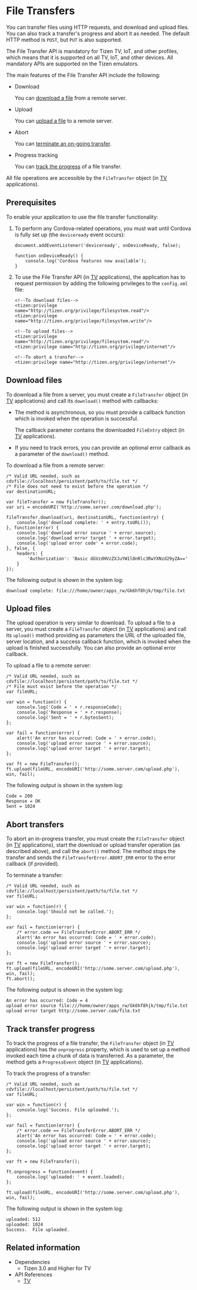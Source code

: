 # File Transfers

You can transfer files using HTTP requests, and download and upload files. You can also track a transfer's progress and abort it as needed. The default HTTP method is `POST`, but `PUT` is also supported.

The File Transfer API is mandatory for Tizen TV, IoT, and other profiles, which means that it is supported on all TV, IoT, and other devices. All mandatory APIs are supported on the Tizen emulators.

The main features of the File Transfer API include the following:

- Download

  You can [download a file](#downloading-files) from a remote server.

- Upload

  You can [upload a file](#uploading-files) to a remote server.

- Abort

  You can [terminate an on-going transfer](#aborting-transfers).

- Progress tracking

  You can [track the progress](#tracking-transfer-progress) of a file transfer.

All file operations are accessible by the `FileTransfer` object (in [TV](../../api/latest/device_api/tv/tizen/cordova/filetransfer.html#FileTransfer) applications).

## Prerequisites

To enable your application to use the file transfer functionality:

1. To perform any Cordova-related operations, you must wait until Cordova is fully set up (the `deviceready` event occurs):

   ```
   document.addEventListener('deviceready', onDeviceReady, false);

   function onDeviceReady() {
       console.log('Cordova features now available');
   }
   ```

2. To use the File Transfer API (in [TV](../../api/latest/device_api/tv/tizen/cordova/filetransfer.html) applications), the application has to request permission by adding the following privileges to the `config.xml` file:

   ```
   <!--To download files-->
   <tizen:privilege name="http://tizen.org/privilege/filesystem.read"/>
   <tizen:privilege name="http://tizen.org/privilege/filesystem.write"/>

   <!--To upload files-->
   <tizen:privilege name="http://tizen.org/privilege/filesystem.read"/>
   <tizen:privilege name="http://tizen.org/privilege/internet"/>

   <!--To abort a transfer-->
   <tizen:privilege name="http://tizen.org/privilege/internet"/>
   ```

## Download files

To download a file from a server, you must create a `FileTransfer` object (in [TV](../../api/latest/device_api/tv/tizen/cordova/filetransfer.html#FileTransfer) applications) and call its `download()` method with callbacks:

- The method is asynchronous, so you must provide a callback function which is invoked when the operation is successful.

  The callback parameter contains the downloaded `FileEntry` object (in [TV](../../api/latest/device_api/tv/tizen/cordova/file.html#FileEntry) applications).

- If you need to track errors, you can provide an optional error callback as a parameter of the `download()` method.

To download a file from a remote server:

```
/* Valid URL needed, such as cdvfile://localhost/persistent/path/to/file.txt */
/* File does not need to exist before the operation */
var destinationURL;

var fileTransfer = new FileTransfer();
var uri = encodeURI('http://some.server.com/download.php');

fileTransfer.download(uri, destinationURL, function(entry) {
    console.log('download complete: ' + entry.toURL());
}, function(error) {
    console.log('download error source ' + error.source);
    console.log('download error target ' + error.target);
    console.log('upload error code' + error.code);
}, false, {
    headers: {
        'Authorization': 'Basic dGVzdHVzZXJuYW1lOnRlc3RwYXNzd29yZA=='
    }
});
```

The following output is shown in the system log:

```
download complete: file:///home/owner/apps_rw/Gk6hf8hjk/tmp/file.txt
```

## Upload files

The upload operation is very similar to download. To upload a file to a server, you must create a `FileTransfer` object (in [TV](../../api/latest/device_api/tv/tizen/cordova/filetransfer.html#FileTransfer) applications) and call its `upload()` method providing as parameters the URL of the uploaded file, server location, and a success callback function, which is invoked when the upload is finished successfully. You can also provide an optional error callback.

To upload a file to a remote server:

```
/* Valid URL needed, such as cdvfile://localhost/persistent/path/to/file.txt */
/* File must exist before the operation */
var fileURL;

var win = function(r) {
    console.log('Code = ' + r.responseCode);
    console.log('Response = ' + r.response);
    console.log('Sent = ' + r.bytesSent);
};

var fail = function(error) {
    alert('An error has occurred: Code = ' + error.code);
    console.log('upload error source ' + error.source);
    console.log('upload error target ' + error.target);
};

var ft = new FileTransfer();
ft.upload(fileURL, encodeURI('http://some.server.com/upload.php'), win, fail);
```

The following output is shown in the system log:

```
Code = 200
Response = OK
Sent = 1024
```

## Abort transfers

To abort an in-progress transfer, you must create the `FileTransfer` object (in [TV](../../api/latest/device_api/tv/tizen/cordova/filetransfer.html#FileTransfer) applications), start the download or upload transfer operation (as described above), and call the `abort()` method.  The method stops the transfer and sends the `FileTransferError.ABORT_ERR` error to the error callback (if provided).

To terminate a transfer:

```
/* Valid URL needed, such as cdvfile://localhost/persistent/path/to/file.txt */
var fileURL;

var win = function(r) {
    console.log('Should not be called.');
};

var fail = function(error) {
    /* error.code == FileTransferError.ABORT_ERR */
    alert('An error has occurred: Code = ' + error.code);
    console.log('upload error source ' + error.source);
    console.log('upload error target ' + error.target);
};

var ft = new FileTransfer();
ft.upload(fileURL, encodeURI('http://some.server.com/upload.php'), win, fail);
ft.abort();
```

The following output is shown in the system log:

```
An error has occurred: Code = 4
upload error source file:///home/owner/apps_rw/Gk6hf8hjk/tmp/file.txt
upload error target http://some.server.com/file.txt
```

## Track transfer progress

To track the progress of a file transfer, the `FileTransfer` object (in [TV](../../api/latest/device_api/tv/tizen/cordova/filetransfer.html#FileTransfer) applications) has the `onprogress` property, which is used to set up a method invoked each time a chunk of data is transferred. As a parameter, the method gets a `ProgressEvent` object (in [TV](../../api/latest/device_api/tv/tizen/cordova/file.html#ProgressEvent) applications).

To track the progress of a transfer:

```
/* Valid URL needed, such as cdvfile://localhost/persistent/path/to/file.txt */
var fileURL;

var win = function(r) {
    console.log('Success. File uploaded.');
};

var fail = function(error) {
    /* error.code == FileTransferError.ABORT_ERR */
    alert('An error has occurred: Code = ' + error.code);
    console.log('upload error source ' + error.source);
    console.log('upload error target ' + error.target);
};

var ft = new FileTransfer();

ft.onprogress = function(event) {
    console.log('uploaded: ' + event.loaded);
};

ft.upload(fileURL, encodeURI('http://some.server.com/upload.php'), win, fail);
```

The following output is shown in the system log:

```
uploaded: 512
uploaded: 1024
Success.  File uploaded.
```

## Related information
* Dependencies
  - Tizen 3.0 and Higher for TV
* API References
  - [TV](../../api/latest/device_api/tv/tizen/cordova/filetransfer.html)
